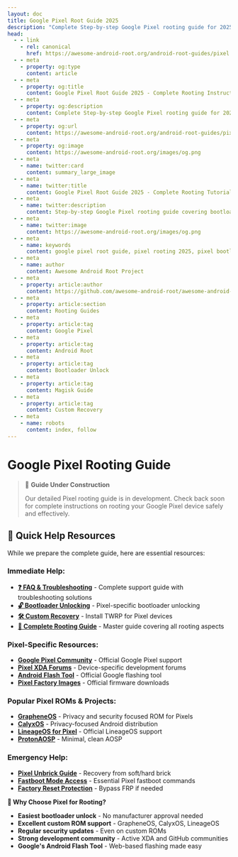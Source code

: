 ```yaml
---
layout: doc
title: Google Pixel Root Guide 2025
description: "Complete Step-by-step Google Pixel rooting guide for 2025 Inluding bootloader unlocking, custom recovery & Magisk rooting on all Pixel devices."
head:
  - - link
    - rel: canonical
      href: https://awesome-android-root.org/android-root-guides/pixel
  - - meta
    - property: og:type
      content: article
  - - meta
    - property: og:title
      content: Google Pixel Root Guide 2025 - Complete Rooting Instructions
  - - meta
    - property: og:description
      content: Complete Step-by-step Google Pixel rooting guide for 2025 Inluding bootloader unlocking, custom recovery & Magisk rooting on all Pixel devices.
  - - meta
    - property: og:url
      content: https://awesome-android-root.org/android-root-guides/pixel
  - - meta
    - property: og:image
      content: https://awesome-android-root.org/images/og.png
  - - meta
    - name: twitter:card
      content: summary_large_image
  - - meta
    - name: twitter:title
      content: Google Pixel Root Guide 2025 - Complete Rooting Tutorial
  - - meta
    - name: twitter:description
      content: Step-by-step Google Pixel rooting guide covering bootloader unlock, custom recovery, and Magisk installation.
  - - meta
    - name: twitter:image
      content: https://awesome-android-root.org/images/og.png
  - - meta
    - name: keywords
      content: google pixel root guide, pixel rooting 2025, pixel bootloader unlock, pixel magisk guide, pixel custom recovery, pixel 8 root, pixel 7 root, pixel 6 root, fastboot commands pixel, adb pixel, twrp pixel, lineageos pixel, grapheneos pixel, pixel root safety
  - - meta
    - name: author
      content: Awesome Android Root Project
  - - meta
    - property: article:author
      content: https://github.com/awesome-android-root/awesome-android-root
  - - meta
    - property: article:section
      content: Rooting Guides
  - - meta
    - property: article:tag
      content: Google Pixel
  - - meta
    - property: article:tag
      content: Android Root
  - - meta
    - property: article:tag
      content: Bootloader Unlock
  - - meta
    - property: article:tag
      content: Magisk Guide
  - - meta
    - property: article:tag
      content: Custom Recovery
  - - meta
    - name: robots
      content: index, follow
---
```


# Google Pixel Rooting Guide

> 🚧 **Guide Under Construction**
>
> Our detailed Pixel rooting guide is in development. Check back soon for complete instructions on rooting your Google Pixel device safely and effectively.

## 🔗 **Quick Help Resources**
While we prepare the complete guide, here are essential resources:

### **Immediate Help:**
- **[❓ FAQ & Troubleshooting](../faqs.md)** - Complete support guide with troubleshooting solutions
- **[🔓 Bootloader Unlocking](./how-to-unlock-bootloader.md#google-pixel)** - Pixel-specific bootloader unlocking
- **[🛠️ Custom Recovery](./how-to-install-custom-recovery.md)** - Install TWRP for Pixel devices
- **[📖 Complete Rooting Guide](./index.md)** - Master guide covering all rooting aspects

### **Pixel-Specific Resources:**
- **[Google Pixel Community](https://support.google.com/pixelphone/community)** - Official Google Pixel support
- **[Pixel XDA Forums](https://forum.xda-developers.com/c/google-pixel-7-pro.12609/)** - Device-specific development forums
- **[Android Flash Tool](https://flash.android.com/)** - Official Google flashing tool
- **[Pixel Factory Images](https://developers.google.com/android/images)** - Official firmware downloads

### **Popular Pixel ROMs & Projects:**
- **[GrapheneOS](https://grapheneos.org/)** - Privacy and security focused ROM for Pixels
- **[CalyxOS](https://calyxos.org/)** - Privacy-focused Android distribution
- **[LineageOS for Pixel](https://wiki.lineageos.org/devices/#google)** - Official LineageOS support
- **[ProtonAOSP](https://github.com/ProtonAOSP/android_manifest)** - Minimal, clean AOSP

### **Emergency Help:**
- **[Pixel Unbrick Guide](../faqs.md#bricked-device-recovery)** - Recovery from soft/hard brick
- **[Fastboot Mode Access](../faqs.md#custom-recovery-issues)** - Essential Pixel fastboot commands
- **[Factory Reset Protection](../faqs.md#device-wont-boot--bootloop)** - Bypass FRP if needed

**🌟 Why Choose Pixel for Rooting?**
- **Easiest bootloader unlock** - No manufacturer approval needed
- **Excellent custom ROM support** - GrapheneOS, CalyxOS, LineageOS
- **Regular security updates** - Even on custom ROMs
- **Strong development community** - Active XDA and GitHub communities
- **Google's Android Flash Tool** - Web-based flashing made easy